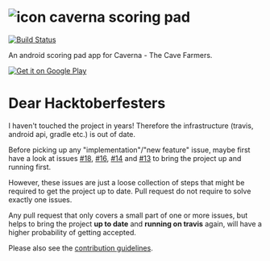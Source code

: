 # ![icon](https://github.com/raphaelmeyer/caverna/raw/master/icon.png) caverna scoring pad

[![Build Status](https://secure.travis-ci.org/raphaelmeyer/caverna.png?branch=master)](http://travis-ci.org/raphaelmeyer/caverna)

An android scoring pad app for Caverna - The Cave Farmers.

[![Get it on Google Play](https://github.com/raphaelmeyer/caverna/raw/master/en_generic_rgb_wo_45.png)](https://play.google.com/store/apps/details?id=ch.quazz.caverna)

# Dear Hacktoberfesters

I haven't touched the project in years!
Therefore the infrastructure (travis, android api, gradle etc.) is out of date.

Before picking up any "implementation"/"new feature" issue, maybe first have a look at issues
[#18](https://github.com/raphaelmeyer/caverna/issues/18),
[#16](https://github.com/raphaelmeyer/caverna/issues/16),
[#14](https://github.com/raphaelmeyer/caverna/issues/14) and
[#13](https://github.com/raphaelmeyer/caverna/issues/13)
to bring the project up and running first.

However, these issues are just a loose collection of steps that might be required to get the project up to date.
Pull request do not require to solve exactly one issues.

Any pull request that only covers a small part of one or more issues, but helps to bring the project **up to date** and **running on travis** again, will have a higher probability of getting accepted.

Please also see the [contribution guidelines](CONTRIBUTING.md).
